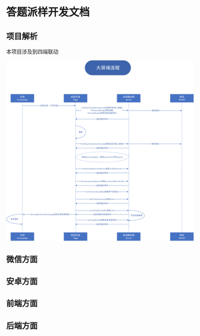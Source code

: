# 答题派样开发文档

## 项目解析

本项目涉及到四端联动

![大屏端流程](https://raw.githubusercontent.com/troncell/SensingDocs/main/Docs/Sample/images/DevImages/sample_api.png)

## 微信方面

## 安卓方面

## 前端方面

## 后端方面